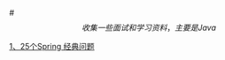 #$$收集一些面试和学习资料，主要是Java$$

[1、25个Spring 经典问题](https://github.com/SwingGod/java-interview-note/blob/master/spring/25%E4%B8%AAspring%E7%BB%8F%E5%85%B8%E9%97%AE%E9%A2%98.md)
